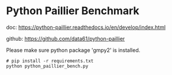 # Python Paillier Benchmark

doc:
https://python-paillier.readthedocs.io/en/develop/index.html

github:
https://github.com/data61/python-paillier

Please make sure python package 'gmpy2' is installed.

```shell
# pip install -r requirements.txt
python python_paillier_bench.py
```
